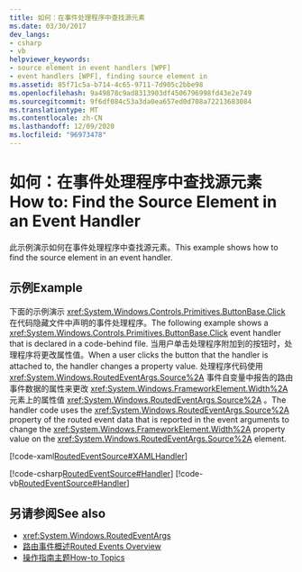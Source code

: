 ```yaml
---
title: 如何：在事件处理程序中查找源元素
ms.date: 03/30/2017
dev_langs:
- csharp
- vb
helpviewer_keywords:
- source element in event handlers [WPF]
- event handlers [WPF], finding source element in
ms.assetid: 85f71c5a-b714-4c65-9711-7d905c2bbe98
ms.openlocfilehash: 9a49878c9ad8313903df4506796998fd43e2e749
ms.sourcegitcommit: 9f6df084c53a3da0ea657ed0d708a72213683084
ms.translationtype: MT
ms.contentlocale: zh-CN
ms.lasthandoff: 12/09/2020
ms.locfileid: "96973478"
---
```

# <a name="how-to-find-the-source-element-in-an-event-handler"></a><span data-ttu-id="75176-102">如何：在事件处理程序中查找源元素</span><span class="sxs-lookup"><span data-stu-id="75176-102">How to: Find the Source Element in an Event Handler</span></span>
<span data-ttu-id="75176-103">此示例演示如何在事件处理程序中查找源元素。</span><span class="sxs-lookup"><span data-stu-id="75176-103">This example shows how to find the source element in an event handler.</span></span>  
  
## <a name="example"></a><span data-ttu-id="75176-104">示例</span><span class="sxs-lookup"><span data-stu-id="75176-104">Example</span></span>  
 <span data-ttu-id="75176-105">下面的示例演示 <xref:System.Windows.Controls.Primitives.ButtonBase.Click> 在代码隐藏文件中声明的事件处理程序。</span><span class="sxs-lookup"><span data-stu-id="75176-105">The following example shows a <xref:System.Windows.Controls.Primitives.ButtonBase.Click> event handler that is declared in a code-behind file.</span></span> <span data-ttu-id="75176-106">当用户单击处理程序附加到的按钮时，处理程序将更改属性值。</span><span class="sxs-lookup"><span data-stu-id="75176-106">When a user clicks the button that the handler is attached to, the handler changes a property value.</span></span> <span data-ttu-id="75176-107">处理程序代码使用 <xref:System.Windows.RoutedEventArgs.Source%2A> 事件自变量中报告的路由事件数据的属性来更改 <xref:System.Windows.FrameworkElement.Width%2A> 元素上的属性值 <xref:System.Windows.RoutedEventArgs.Source%2A> 。</span><span class="sxs-lookup"><span data-stu-id="75176-107">The handler code uses the <xref:System.Windows.RoutedEventArgs.Source%2A> property of the routed event data that is reported in the event arguments to change the <xref:System.Windows.FrameworkElement.Width%2A> property value on the <xref:System.Windows.RoutedEventArgs.Source%2A> element.</span></span>  
  
 [!code-xaml[RoutedEventSource#XAMLHandler](~/samples/snippets/csharp/VS_Snippets_Wpf/RoutedEventSource/CSharp/default.xaml#xamlhandler)]  
  
 [!code-csharp[RoutedEventSource#Handler](~/samples/snippets/csharp/VS_Snippets_Wpf/RoutedEventSource/CSharp/default.xaml.cs#handler)]
 [!code-vb[RoutedEventSource#Handler](~/samples/snippets/visualbasic/VS_Snippets_Wpf/RoutedEventSource/VisualBasic/default.xaml.vb#handler)]  
  
## <a name="see-also"></a><span data-ttu-id="75176-108">另请参阅</span><span class="sxs-lookup"><span data-stu-id="75176-108">See also</span></span>

- <xref:System.Windows.RoutedEventArgs>
- [<span data-ttu-id="75176-109">路由事件概述</span><span class="sxs-lookup"><span data-stu-id="75176-109">Routed Events Overview</span></span>](routed-events-overview.md)
- [<span data-ttu-id="75176-110">操作指南主题</span><span class="sxs-lookup"><span data-stu-id="75176-110">How-to Topics</span></span>](events-how-to-topics.md)
